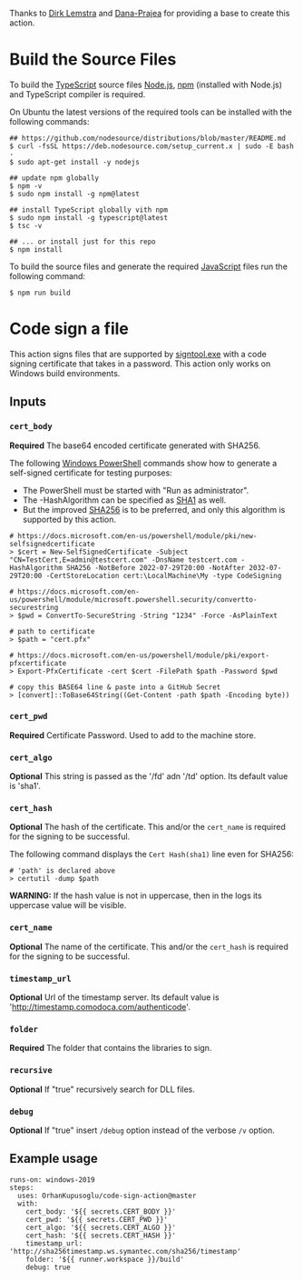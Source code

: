 Thanks to [Dirk Lemstra](https://github.com/dlemstra/code-sign-action) and [Dana-Prajea](https://github.com/Dana-Prajea/code-sign-action) for providing a base to create this action.

# Build the Source Files

To build the [TypeScript](https://en.wikipedia.org/wiki/TypeScript) source files [Node.js](https://en.wikipedia.org/wiki/Node.js), [npm](https://en.wikipedia.org/wiki/Npm_(software)) (installed with Node.js) and TypeScript compiler is required.

On Ubuntu the latest versions of the required tools can be installed with the following commands:
```
## https://github.com/nodesource/distributions/blob/master/README.md
$ curl -fsSL https://deb.nodesource.com/setup_current.x | sudo -E bash -
$ sudo apt-get install -y nodejs

## update npm globally
$ npm -v
$ sudo npm install -g npm@latest

## install TypeScript globally vith npm
$ sudo npm install -g typescript@latest
$ tsc -v

## ... or install just for this repo
$ npm install
```

To build the source files and generate the required [JavaScript](https://en.wikipedia.org/wiki/JavaScript) files run the following command:
```
$ npm run build
```

# Code sign a file

This action signs files that are supported by [signtool.exe](https://docs.microsoft.com/en-us/dotnet/framework/tools/signtool-exe) with a code signing certificate that takes in a password. This action only works on Windows build environments.

## Inputs

### `cert_body`

**Required** The base64 encoded certificate generated with SHA256.

The following [Windows PowerShell](https://en.wikipedia.org/wiki/PowerShell) commands show how to generate a self-signed certificate for testing purposes:
- The PowerShell must be started with "Run as administrator".
- The -HashAlgorithm can be specified as [SHA1](https://en.wikipedia.org/wiki/SHA-1) as well.
- But the improved [SHA256](https://en.wikipedia.org/wiki/SHA-2) is to be preferred, and only this algorithm is supported by this action.

```
# https://docs.microsoft.com/en-us/powershell/module/pki/new-selfsignedcertificate
> $cert = New-SelfSignedCertificate -Subject "CN=TestCert,E=admin@testcert.com" -DnsName testcert.com -HashAlgorithm SHA256 -NotBefore 2022-07-29T20:00 -NotAfter 2032-07-29T20:00 -CertStoreLocation cert:\LocalMachine\My -type CodeSigning

# https://docs.microsoft.com/en-us/powershell/module/microsoft.powershell.security/convertto-securestring
> $pwd = ConvertTo-SecureString -String "1234" -Force -AsPlainText

# path to certificate
> $path = "cert.pfx"

# https://docs.microsoft.com/en-us/powershell/module/pki/export-pfxcertificate
> Export-PfxCertificate -cert $cert -FilePath $path -Password $pwd

# copy this BASE64 line & paste into a GitHub Secret
> [convert]::ToBase64String((Get-Content -path $path -Encoding byte))
```

### `cert_pwd`

**Required** Certificate Password. Used to add to the machine store.

### `cert_algo`

**Optional** This string is passed as the '/fd' adn '/td' option. Its default value is 'sha1'.

### `cert_hash`

**Optional** The hash of the certificate. This and/or the `cert_name` is required for the signing to be successful.

The following command displays the `Cert Hash(sha1)` line even for SHA256:
```
# 'path' is declared above
> certutil -dump $path
```

**WARNING:** If the hash value is not in uppercase, then in the logs its uppercase value will be visible.

### `cert_name`

**Optional** The name of the certificate. This and/or the `cert_hash` is required for the signing to be successful.

### `timestamp_url`

**Optional** Url of the timestamp server.  Its default value is 'http://timestamp.comodoca.com/authenticode'.

### `folder`

**Required** The folder that contains the libraries to sign.

### `recursive`

**Optional** If "true" recursively search for DLL files.

### `debug`

**Optional** If "true" insert `/debug` option instead of the verbose `/v` option.

## Example usage

```
runs-on: windows-2019
steps:
  uses: OrhanKupusoglu/code-sign-action@master
  with:
    cert_body: '${{ secrets.CERT_BODY }}'
    cert_pwd: '${{ secrets.CERT_PWD }}'
    cert_algo: '${{ secrets.CERT_ALGO }}'
    cert_hash: '${{ secrets.CERT_HASH }}'
    timestamp_url: 'http://sha256timestamp.ws.symantec.com/sha256/timestamp'
    folder: '${{ runner.workspace }}/build'
    debug: true
```
